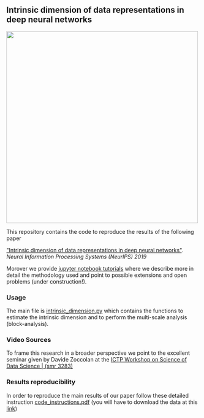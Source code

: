 ## Intrinsic dimension of data representations in deep neural networks

<img src="https://github.com/ansuini/IntrinsicDimDeep/blob/master/docs/figs/wrap_up.png" width="500" />


This repository contains the code to reproduce the results of the following paper

["Intrinsic dimension of data representations in deep neural networks"](https://arxiv.org/abs/1905.12784). _Neural Information Processing Systems (NeurIPS) 2019_

Morover we provide [jupyter notebook tutorials](https://github.com/ansuini/IntrinsicDimDeep/tree/master/tutorials) where we describe more in detail the methodology used and point to possible extensions and open problems (under construction!).

### Usage

The main file is [intrinsic_dimension.py](https://github.com/ansuini/IntrinsicDimDeep/tree/master/IDNN/intrinsic_dimension.py) which contains the functions to estimate the intrinsic dimension and to perform the multi-scale analysis (block-analysis).


### Video Sources

To frame this research in a broader perspective we point to the excellent seminar given by Davide Zoccolan at
the [ICTP Workshop on Science of Data Science | (smr 3283)](https://www.youtube.com/watch?v=nO13-AHit6E)


### Results reproducibility

In order to reproduce the main results of our paper follow these detailed instruction [code_instructions.pdf](https://github.com/ansuini/IntrinsicDimDeep/tree/master/code_instructions.pdf)
(you will have to download the data at this [link](https://figshare.com/s/8a039f58c7b84a215b6d))
